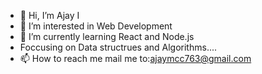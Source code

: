 - 👋 Hi, I’m Ajay I 
- 👀 I’m interested in Web Development
- 🌱 I’m currently learning React and Node.js
- Foccusing on Data structrues and Algorithms....
- 📫 How to reach me mail me to:ajaymcc763@gmail.com

<!---
programmerajay/programmerajay is a ✨ special ✨ repository because its `README.md` (this file) appears on your GitHub profile.
You can click the Preview link to take a look at your changes.
--->
